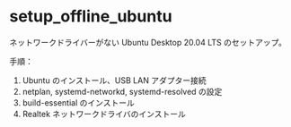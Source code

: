 # setup_offline_ubuntu
ネットワークドライバーがない Ubuntu Desktop 20.04 LTS のセットアップ。

手順：
1. Ubuntu のインストール、USB LAN アダプター接続
1. netplan, systemd-networkd, systemd-resolved の設定
1. build-essential のインストール
1. Realtek ネットワークドライバのインストール
